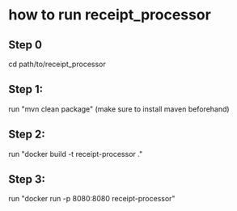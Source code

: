 # how to run receipt_processor

## Step 0
cd path/to/receipt_processor

## Step 1: 
run "mvn clean package" (make sure to install maven beforehand)

## Step 2:
run "docker build -t receipt-processor ."

## Step 3:
run "docker run -p 8080:8080 receipt-processor"
